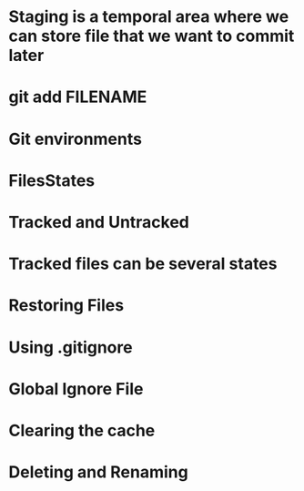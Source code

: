 # Staging is a temporal area where we can store file that we want to commit later
# git add FILENAME
<!-- git add --all
git add -A
git add .
git commit -m "My first commit" -->

# Git environments
<!-- Working env
Staging env
Commit -->
# FilesStates
# Tracked and Untracked
# Tracked files can be several states 
<!-- unmodified
modified
staged -->
# Restoring Files
<!-- git restore README.md
git restore .
git checkout . -->

# Using .gitignore
# Global Ignore File
<!-- git config --global core.excludesfile [file] -->
# Clearing the cache
<!-- git rm -r --cached . -->
# Deleting and Renaming
<!-- git rm index.html 
git restore --staged <file> -->